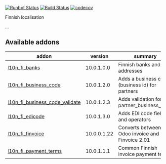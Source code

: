 [![Runbot Status](https://runbot.odoo-community.org/runbot/badge/flat/178/10.0.svg)](https://runbot.odoo-community.org/runbot/repo/github-com-oca-l10n-finland-178)
[![Build Status](https://travis-ci.org/OCA/l10n-finland.svg?branch=10.0)](https://travis-ci.org/OCA/l10n-finland)
[![codecov](https://codecov.io/gh/OCA/l10n-finland/branch/10.0/graph/badge.svg)](https://codecov.io/gh/OCA/l10n-finland)

Finnish localisation

...

[//]: # (addons)

Available addons
----------------
addon | version | summary
--- | --- | ---
[l10n_fi_banks](l10n_fi_banks/) | 10.0.1.0.0 | Finnish banks and their addresses
[l10n_fi_business_code](l10n_fi_business_code/) | 10.0.1.2.0 | Adds a business code (business id) for partners
[l10n_fi_business_code_validate](l10n_fi_business_code_validate/) | 10.0.1.2.3 | Adds validation for partner_business_code
[l10n_fi_edicode](l10n_fi_edicode/) | 10.0.1.3.0 | Adds EDI code field and operators
[l10n_fi_finvoice](l10n_fi_finvoice/) | 10.0.0.1.22 | Converts between Odoo invoice and Finvoice 2.01
[l10n_fi_payment_terms](l10n_fi_payment_terms/) | 10.0.1.1.1 | Common Finnish invoice payment terms

[//]: # (end addons)
